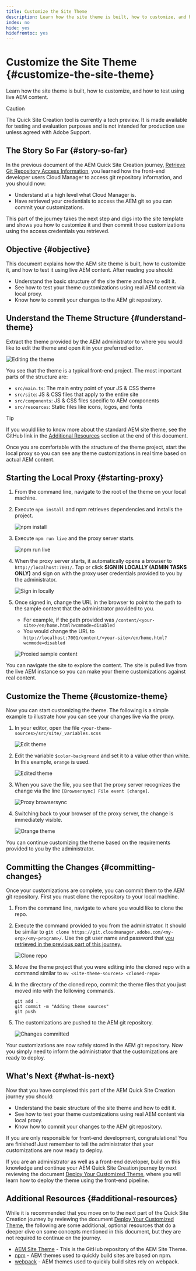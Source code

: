 ```yaml
---
title: Customize the Site Theme
description: Learn how the site theme is built, how to customize, and how to test using live AEM content.
index: no
hide: yes
hidefromtoc: yes
---
```


# Customize the Site Theme {#customize-the-site-theme}

Learn how the site theme is built, how to customize, and how to test using live AEM content.

>[!CAUTION]
>
>The Quick Site Creation tool is currently a tech preview. It is made available for testing and evaluation purposes and is not intended for production use unless agreed with Adobe Support.

## The Story So Far {#story-so-far}

In the previous document of the AEM Quick Site Creation journey, [Retrieve Git Repository Access Information,](retrieve-access.md) you learned how the front-end developer users Cloud Manager to access git repository information, and you should now:

* Understand at a high level what Cloud Manager is.
* Have retrieved your credentials to access the AEM git so you can commit your customizations.

This part of the journey takes the next step and digs into the site template and shows you how to customize it and then commit those customizations using the access credentials you retrieved.

## Objective {#objective}

This document explains how the AEM site theme is built, how to customize it, and how to test it using live AEM content. After reading you should:

* Understand the basic structure of the site theme and how to edit it.
* See how to test your theme customizations using real AEM content via local proxy.
* Know how to commit your changes to the AEM git repository.

## Understand the Theme Structure {#understand-theme}

Extract the theme provided by the AEM administrator to where you would like to edit the theme and open it in your preferred editor.

![Editing the theme](assets/edit-theme.png)

You see that the theme is a typical front-end project. The most important parts of the structure are:

* `src/main.ts`: The main entry point of your JS & CSS theme
* `src/site`: JS & CSS files that apply to the entire site
* `src/components`: JS & CSS files specific to AEM components
* `src/resources`: Static files like icons, logos, and fonts

>[!TIP]
>
>If you would like to know more about the standard AEM site theme, see the GitHub link in the [Additional Resources](#additional-resources) section at the end of this document.

Once you are comfortable with the structure of the theme project, start the local proxy so you can see any theme customizations in real time based on actual AEM content.

## Starting the Local Proxy {#starting-proxy}

1. From the command line, navigate to the root of the theme on your local machine.
1. Execute `npm install` and npm retrieves dependencies and installs the project.

   ![npm install](assets/npm-install.png)

1. Execute `npm run live` and the proxy server starts.

   ![npm run live](assets/npm-run-live.png)

1. When the proxy server starts, it automatically opens a browser to `http://localhost:7001/`. Tap or click **SIGN IN LOCALLY (ADMIN TASKS ONLY)** and sign on with the proxy user credentials provided to you by the administrator.

   ![Sign in locally](assets/sign-in-locally.png)

1. Once signed in, change the URL in the browser to point to the path to the sample content that the administrator provided to you.

   * For example, if the path provided was `/content/<your-site>/en/home.html?wcmmode=disabled`
   * You would change the URL to `http://localhost:7001/content/<your-site>/en/home.html?wcmmode=disabled`

   ![Proxied sample content](assets/proxied-sample-content.png)

You can navigate the site to explore the content. The site is pulled live from the live AEM instance so you can make your theme customizations against real content.

## Customize the Theme {#customize-theme}

Now you can start customizing the theme. The following is a simple example to illustrate how you can see your changes live via the proxy.

1. In your editor, open the file `<your-theme-sources>/src/site/_variables.scss`

   ![Edit theme](assets/edit-theme.png)

1. Edit the variable `$color-background` and set it to a value other than white. In this example, `orange` is used.

   ![Edited theme](assets/edited-theme.png)

1. When you save the file, you see that the proxy server recognizes the change via the line `[Browsersync] File event [change]`.

   ![Proxy browsersync](assets/proxy-browsersync.png)

1. Switching back to your browser of the proxy server, the change is immediately visible.

   ![Orange theme](assets/orange-theme.png)

You can continue customizing the theme based on the requirements provided to you by the administrator.

## Committing the Changes {#committing-changes}

Once your customizations are complete, you can commit them to the AEM git repository. First you must clone the repository to your local machine.

1. From the command line, navigate to where you would like to clone the repo.
1. Execute the command provided to you from the administrator. It should be similar to `git clone https://git.cloudmanager.adobe.com/<my-org>/<my-program>/`. Use the git user name and password that [you retrieved in the previous part of this journey.](retrieve-access.md)

   ![Clone repo](assets/clone-repo.png)

1. Move the theme project that you were editing into the cloned repo with a command similar to `mv <site-theme-sources> <cloned-repo>`
1. In the directory of the cloned repo, commit the theme files that you just moved into with the following commands.

   ```text
   git add .
   git commit -m "Adding theme sources"
   git push
   ```

1. The customizations are pushed to the AEM git repository.

   ![Changes committed](assets/changes-committed.png)

Your customizations are now safely stored in the AEM git repository. Now you simply need to inform the administrator that the customizations are ready to deploy.

## What's Next {#what-is-next}

Now that you have completed this part of the AEM Quick Site Creation journey you should:

* Understand the basic structure of the site theme and how to edit it.
* See how to test your theme customizations using real AEM content via local proxy.
* Know how to commit your changes to the AEM git repository.

If you are only responsible for front-end development, congratulations! You are finished! Just remember to tell the administrator that your customizations are now ready to deploy.

If you are an administrator as well as a front-end developer, build on this knowledge and continue your AEM Quick Site Creation journey by next reviewing the document [Deploy Your Customized Theme,](deploy-theme.md) where you will learn how to deploy the theme using the front-end pipeline.

## Additional Resources {#additional-resources}

While it is recommended that you move on to the next part of the Quick Site Creation journey by reviewing the document [Deploy Your Customized Theme,](deploy-theme.md) the following are some additional, optional resources that do a deeper dive on some concepts mentioned in this document, but they are not required to continue on the journey.

* [AEM Site Theme](https://github.com/adobe/aem-site-template-standard-theme-e2e) - This is the GitHub repository of the AEM Site Theme.
* [npm](https://www.npmjs.com) - AEM themes used to quickly build sites are based on npm.
* [webpack](https://webpack.js.org) - AEM themes used to quickly build sites rely on webpack.